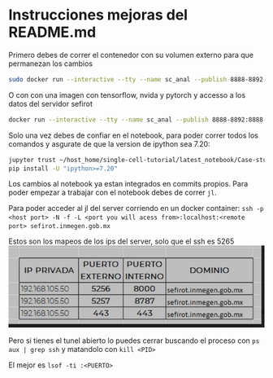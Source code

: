# Instrucciones mejoras del README.md

Primero debes de correr el contenedor con su volumen externo para que permanezan los cambios

```bash
sudo docker run --interactive --tty --name sc_anal --publish 8888-8892:8888-8892 --volume $HOME/2021-SC-HCA-LATAM/CONTAINER:/root/host_home --workdir /root/host_home/ leanderd/single-cell-analysis:211119 /bin/bash
```

O con con una imagen con tensorflow, nvida y pytorch y accesso a los datos del servidor sefirot

```bash
docker run --interactive --tty --name sc_anal --publish 8888-8892:8888-8892 --volume $HOME/2021-SC-HCA-LATAM/CONTAINER:/root/host_home --volume /datos:/root/datos --workdir /root/host_home/ netopaas/sc_anal /bin/bash
```

Solo una vez debes de confiar en el notebook,
para poder correr todos los comandos y asgurate de que la version de ipython sea 7.20:

```bash
jupyter trust ~/host_home/single-cell-tutorial/latest_notebook/Case-study_Mouse-eintestinal-epithelium_2101.ipynb
pip install -U "ipython>=7.20"
```

Los cambios al notebook ya estan integrados en commits propios. Para poder empezar a trabajar con el notebook
debes de correr `jl`.

Para poder acceder al jl del server corriendo en un docker container:
`ssh -p <host port> -N -f -L <port you will acess from>:localhost:<remote port> sefirot.inmegen.gob.mx`

Estos son los mapeos de los ips del server, solo que el ssh es 5265
<img src="ips.png">

Pero si tienes el tunel abierto lo puedes cerrar buscando el proceso con `ps aux | grep ssh`
y matandolo con `kill <PID>`

El mejor es `lsof -ti :<PUERTO>`
